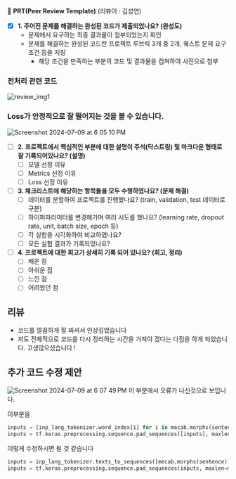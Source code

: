 🔑 **PRT(Peer Review Template)** (리뷰어 : 김성연)

- [x]  **1. 주어진 문제를 해결하는 완성된 코드가 제출되었나요? (완성도)**
    - 문제에서 요구하는 최종 결과물이 첨부되었는지 확인
    - 문제를 해결하는 완성된 코드란 프로젝트 루브릭 3개 중 2개, 
    퀘스트 문제 요구조건 등을 지칭
        - 해당 조건을 만족하는 부분의 코드 및 결과물을 캡쳐하여 사진으로 첨부
     
### 전처리 관련 코드
![review_img1](https://github.com/Democratas/My-first-repository/assets/83098550/89ea23e4-77ef-4ae3-addc-8eb3b54ccb01)
### Loss가 안정적으로 잘 떨어지는 것을 볼 수 있습니다.
![Screenshot 2024-07-09 at 6 05 10 PM](https://github.com/Democratas/My-first-repository/assets/83098550/3ce604ef-bdb8-4a45-9100-f195dbaca2a2)

- [ ]  **2. 프로젝트에서 핵심적인 부분에 대한 설명이 주석(닥스트링) 및 마크다운 형태로 잘 기록되어있나요? (설명)**
    - [ ]  모델 선정 이유
    - [ ]  Metrics 선정 이유
    - [ ]  Loss 선정 이유

- [ ]  **3. 체크리스트에 해당하는 항목들을 모두 수행하였나요? (문제 해결)**
    - [ ]  데이터를 분할하여 프로젝트를 진행했나요? (train, validation, test 데이터로 구분)
    - [ ]  하이퍼파라미터를 변경해가며 여러 시도를 했나요? (learning rate, dropout rate, unit, batch size, epoch 등)
    - [ ]  각 실험을 시각화하여 비교하였나요?
    - [ ]  모든 실험 결과가 기록되었나요?

- [ ]  **4. 프로젝트에 대한 회고가 상세히 기록 되어 있나요? (회고, 정리)**
    - [ ]  배운 점
    - [ ]  아쉬운 점
    - [ ]  느낀 점
    - [ ]  어려웠던 점

## 리뷰
- 코드를 깔끔하게 잘 짜셔서 인상깊었습니다
- 저도 전체적으로 코드를 다시 정리하는 시간을 가져야 겠다는 다짐을 하게 되었습니다. 고생많으셨습니다 !

## 추가 코드 수정 제안
![Screenshot 2024-07-09 at 6 07 49 PM](https://github.com/Democratas/My-first-repository/assets/83098550/7dbc4122-cb94-4b11-bfac-5251e7509599)
이 부분에서 오류가 나신것으로 보입니다.

이부분을
```python
inputs = [inp_lang_tokenizer.word_index[i] for i in mecab.morphs(sentence)]
inputs = tf.keras.preprocessing.sequence.pad_sequences([inputs], maxlen=max_length_inp, padding='post')
```
이렇게 수정하시면 될 것 같습니다
```python
inputs = inp_lang_tokenizer.texts_to_sequences([mecab.morphs(sentence)])
inputs = tf.keras.preprocessing.sequence.pad_sequences(inputs, maxlen=max_length_inp, padding='post')
```
